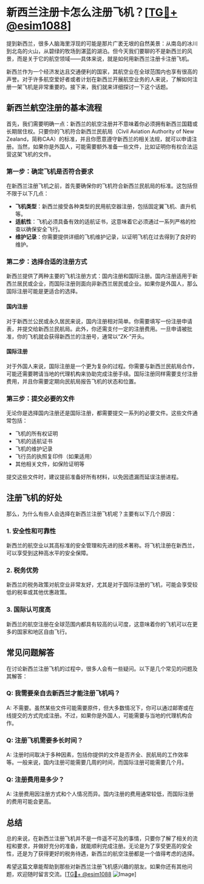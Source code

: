 # 新西兰注册卡怎么注册飞机？[[TG💪+ @esim1088](https://t.me/s/esim1088)]

提到新西兰，很多人脑海里浮现的可能是那片广袤无垠的自然美景：从南岛的冰川到北岛的火山，从碧绿的牧场到湛蓝的湖泊。但今天我们要聊的不是新西兰的风景，而是关于它的航空领域——具体来说，就是如何用新西兰注册卡注册飞机。

新西兰作为一个经济发达且交通便利的国家，其航空业在全球范围内也享有很高的声誉。对于许多航空爱好者或者计划在新西兰开展航空业务的人来说，了解如何注册一架飞机是非常重要的。接下来，我们就来详细探讨一下这个话题。

## 新西兰航空注册的基本流程

首先，我们需要明确一点：新西兰的航空注册并不意味着你必须拥有新西兰国籍或长期居住权。只要你的飞机符合新西兰民航局（Civil Aviation Authority of New Zealand，简称CAA）的标准，并且你愿意遵守新西兰的相关法规，就可以申请注册。当然，如果你是外国人，可能需要额外准备一些文件，比如证明你有权合法运营这架飞机的文件。

### 第一步：确定飞机是否符合要求

在新西兰注册飞机之前，首先要确保你的飞机符合新西兰民航局的标准。这包括但不限于以下几点：

- **飞机类型**：新西兰接受各种类型的民用航空器注册，包括固定翼飞机、直升机等。
- **适航性**：飞机必须具备有效的适航证书，这意味着它必须通过一系列严格的检查以确保安全飞行。
- **维护记录**：你需要提供详细的飞机维护记录，以证明飞机在过去得到了良好的维护。

### 第二步：选择合适的注册方式

新西兰提供了两种主要的飞机注册方式：国内注册和国际注册。国内注册适用于新西兰居民或企业，而国际注册则面向非新西兰居民或企业。如果你是外国人，那么国际注册可能是更适合的选择。

#### 国内注册

对于新西兰公民或永久居民来说，国内注册相对简单。你需要填写一份注册申请表，并提交给新西兰民航局。此外，你还需支付一定的注册费用。一旦申请被批准，你的飞机就会获得新西兰的注册号，通常以“ZK-”开头。

#### 国际注册

对于外国人来说，国际注册是一个更为复杂的过程。你需要与新西兰民航局合作，可能还需要聘请当地的代理机构来协助完成注册手续。国际注册同样需要支付注册费用，并且你需要定期向民航局报告飞机的状态和位置。

### 第三步：提交必要的文件

无论你是选择国内注册还是国际注册，都需要提交一系列的必要文件。这些文件通常包括：

- 飞机的所有权证明
- 飞机的适航证书
- 飞机的维护记录
- 飞行员的执照复印件（如果适用）
- 其他相关文件，如保险证明等

提交这些文件时，建议提前准备好所有材料，以免因遗漏而延误注册进程。

## 注册飞机的好处

那么，为什么有些人会选择在新西兰注册飞机呢？主要有以下几个原因：

### 1. 安全性和可靠性

新西兰的航空业以其高标准的安全管理和先进的技术著称。将飞机注册在新西兰，可以享受到这种高水平的安全保障。

### 2. 税务优势

新西兰的税务政策对航空业非常友好，尤其是对于国际注册的飞机，可能会享受较低的税率或其他优惠政策。

### 3. 国际认可度高

新西兰的航空注册在全球范围内都具有较高的认可度，这意味着你的飞机可以在更多的国家和地区自由飞行。

## 常见问题解答

在讨论新西兰注册飞机的过程中，很多人会有一些疑问。以下是几个常见的问题及其解答：

### Q: 我需要亲自去新西兰才能注册飞机吗？

A: 不需要。虽然某些文件可能需要原件，但大多数情况下，你可以通过邮寄或在线提交的方式完成注册。不过，如果你是外国人，可能需要与当地的代理机构合作。

### Q: 注册飞机需要多长时间？

A: 注册时间取决于多种因素，包括你提供的文件是否齐全、民航局的工作效率等。一般来说，国内注册可能需要几周的时间，而国际注册可能需要几个月。

### Q: 注册费用是多少？

A: 注册费用因注册方式和个人情况而异。国内注册的费用通常较低，而国际注册的费用可能会更高。

## 总结

总的来说，在新西兰注册飞机并不是一件遥不可及的事情，只要你了解了相关的流程和要求，并做好充分的准备，就能顺利完成注册。无论是为了享受更高的安全性，还是为了获得更好的税务待遇，新西兰的航空注册都是一个值得考虑的选择。

希望这篇文章能帮助到那些对新西兰注册飞机感兴趣的朋友。如果你还有其他问题，欢迎随时留言交流。[[TG💪+ @esim1088](https://t.me/s/esim1088) ![Image](https://i.postimg.cc/4NQfJmqS/Snipaste-2025-05-13-00-14-12.png)]
